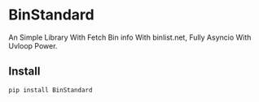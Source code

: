 # BinStandard

An Simple Library With Fetch Bin info With binlist.net, Fully Asyncio With Uvloop Power.

## Install
```bash
pip install BinStandard

